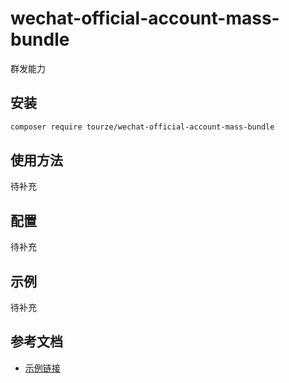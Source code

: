 # wechat-official-account-mass-bundle

群发能力

## 安装

```bash
composer require tourze/wechat-official-account-mass-bundle
```

## 使用方法

待补充

## 配置

待补充

## 示例

待补充

## 参考文档

- [示例链接](https://example.com)
